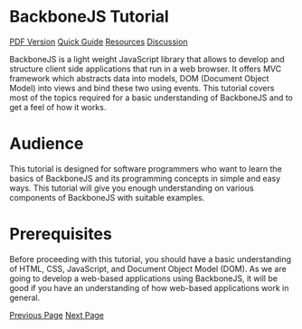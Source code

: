 # BackboneJS Tutorial
[PDF Version](../backbonejs/backbonejs_pdf_version.md)
[Quick Guide](../backbonejs/backbonejs_quick_guide.md)
[Resources](../backbonejs/backbonejs_resources.md)
[Discussion](../backbonejs/backbonejs_discussion.md)

BackboneJS is a light weight JavaScript library that allows to develop and structure client side applications that run in a web browser. It offers MVC framework which abstracts data into models, DOM (Document Object Model) into views and bind these two using events. This tutorial covers most of the topics required for a basic understanding of BackboneJS and to get a feel of how it works.

# Audience
This tutorial is designed for software programmers who want to learn the basics of BackboneJS and its programming concepts in simple and easy ways. This tutorial will give you enough understanding on various components of BackboneJS with suitable examples.

# Prerequisites
Before proceeding with this tutorial, you should have a basic understanding of HTML, CSS, JavaScript, and Document Object Model (DOM). As we are going to develop a web-based applications using BackboneJS, it will be good if you have an understanding of how web-based applications work in general.


[Previous Page](../backbonejs/index.md) [Next Page](../backbonejs/backbonejs_overview.md) 
